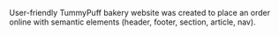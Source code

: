 User-friendly TummyPuff bakery website was created to place an order online with semantic elements (header, footer, section, article, nav).
